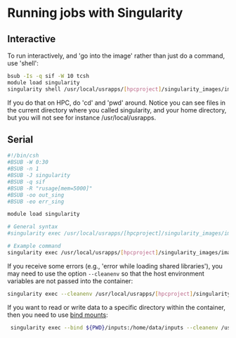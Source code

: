 # Running jobs with Singularity

## Interactive
To run interactively, and 'go into the image' rather than just do a command, use 'shell':
```bash
bsub -Is -q sif -W 10 tcsh
module load singularity
singularity shell /usr/local/usrapps/[hpcproject]/singularity_images/image.sif
```
If you do that on HPC, do 'cd' and 'pwd' around. Notice you can see files in the current directory where you called singularity, and your home directory, but you will not see for instance /usr/local/usrapps.

## Serial
```bash
#!/bin/csh
#BSUB -W 0:30
#BSUB -n 1
#BSUB -J singularity
#BSUB -q sif
#BSUB -R "rusage[mem=5000]"
#BSUB -oo out_sing
#BSUB -eo err_sing

module load singularity

# General syntax
#singularity exec /usr/local/usrapps/[hpcproject]/singularity_images/image.sif <command> <arg-1> <arg-2> ... <arg-N>

# Example command
singularity exec /usr/local/usrapps/[hpcproject]/singularity_images/image.sif python test.py
```

If you receive some errors (e.g., 'error while loading shared libraries'), you may need to use the option `--cleanenv` so that the host environment variables are not passed into the container:
 ```bash
 singularity exec --cleanenv /usr/local/usrapps/[hpcproject]/singularity_images/image.sif python test.py
 ```
 
 If you want to read or write data to a specific directory within the container, then you need to use [bind mounts](https://sylabs.io/guides/3.0/user-guide/bind_paths_and_mounts.html):
 ```bash
  singularity exec --bind ${PWD}/inputs:/home/data/inputs --cleanenv /usr/local/usrapps/[hpcproject]/singularity_images/image.sif python test.py
 ```
